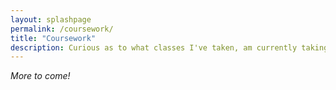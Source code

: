 ```yaml
---
layout: splashpage
permalink: /coursework/
title: "Coursework"
description: Curious as to what classes I've taken, am currently taking, and plan on taking? Look no further!
---
```


<div class="emphasis">
    <i>More to come!</i>
</div>